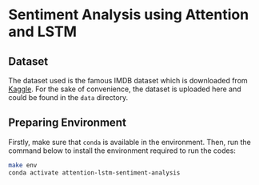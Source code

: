# Sentiment Analysis using Attention and LSTM

## Dataset

The dataset used is the famous IMDB dataset which is downloaded from [Kaggle](https://www.kaggle.com/lakshmi25npathi/imdb-dataset-of-50k-movie-reviews). For the sake of convenience, the dataset is uploaded here and could be found in the `data` directory.

## Preparing Environment

Firstly, make sure that `conda` is available in the environment. Then, run the command below to install the environment required to run the codes:

```bash
make env
conda activate attention-lstm-sentiment-analysis
```
